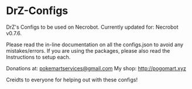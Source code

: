 # DrZ-Configs
DrZ's Configs to be used on Necrobot.
Currently updated for: Necrobot v0.7.6.

Please read the in-line documentation on all the configs.json to avoid any mistakes/errors.
If you are using the packages, please also read the Instructions to setup each.

Donations at: pokemartservices@gmail.com
My shop: http://pogomart.xyz

Creidts to everyone for helping out with these configs!
